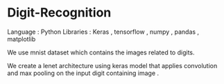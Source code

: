 # Digit-Recognition
Language : Python 
Libraries : Keras , tensorflow , numpy , pandas , matplotlib 

We use mnist dataset which contains the images related to digits.

We create a lenet architecture using keras model that applies convolution and max pooling on the input digit containing image .
 

